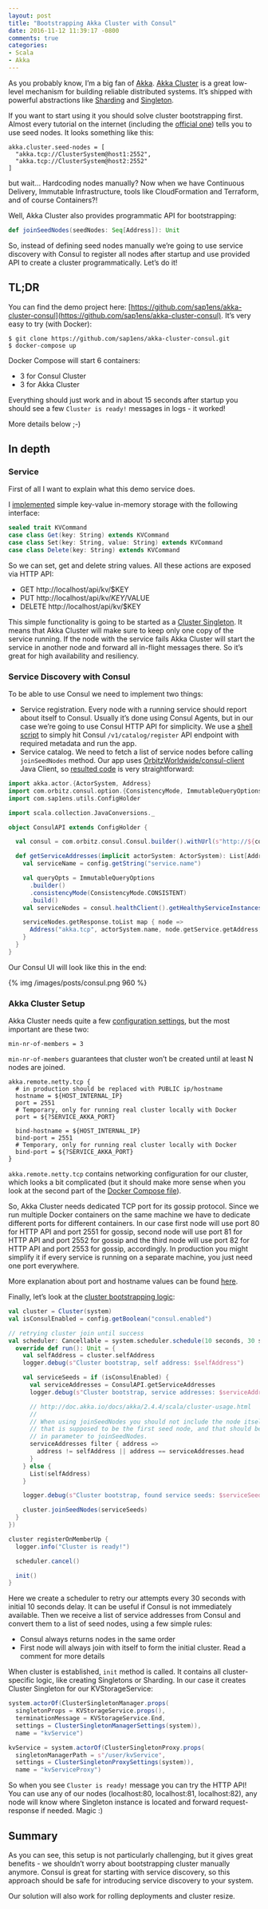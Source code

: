 ```yaml
---
layout: post
title: "Bootstrapping Akka Cluster with Consul"
date: 2016-11-12 11:39:17 -0800
comments: true
categories:
- Scala
- Akka
---
```


As you probably know, I’m a big fan of [Akka](http://akka.io). [Akka Cluster](http://doc.akka.io/docs/akka/2.4/common/cluster.html) is a great low-level mechanism for building reliable distributed systems. It’s shipped with powerful abstractions like [Sharding](http://doc.akka.io/docs/akka/2.4/scala/cluster-sharding.html) and [Singleton](http://doc.akka.io/docs/akka/2.4/scala/cluster-singleton.html).

If you want to start using it you should solve cluster bootstrapping first. Almost every tutorial on the internet (including the [official one](http://doc.akka.io/docs/akka/2.4/scala/cluster-usage.html#Joining_to_Seed_Nodes)) tells you to use seed nodes. It looks something like this:

```
akka.cluster.seed-nodes = [
  "akka.tcp://ClusterSystem@host1:2552",
  "akka.tcp://ClusterSystem@host2:2552"
]
```

but wait… Hardcoding nodes manually? Now when we have Continuous Delivery, Immutable Infrastructure, tools like CloudFormation and Terraform, and of course Containers?!

Well, Akka Cluster also provides programmatic API for bootstrapping:

```scala
def joinSeedNodes(seedNodes: Seq[Address]): Unit
```

So, instead of defining seed nodes manually we’re going to use service discovery with Consul to register all nodes after startup and use provided API to create a cluster programmatically. Let’s do it!

<!-- more -->

## TL;DR

You can find the demo project here: [https://github.com/sap1ens/akka-cluster-consul](https://github.com/sap1ens/akka-cluster-consul). It’s very easy to try (with Docker):

```
$ git clone https://github.com/sap1ens/akka-cluster-consul.git
$ docker-compose up
```

Docker Compose will start 6 containers:

- 3 for Consul Cluster
- 3 for Akka Cluster

Everything should just work and in about 15 seconds after startup you should see a few `Cluster is ready!` messages in logs - it worked!

More details below ;-)

## In depth

### Service

First of all I want to explain what this demo service does.

I [implemented](https://github.com/sap1ens/akka-cluster-consul/blob/master/src/main/scala/com/sap1ens/KVStorageService.scala) simple key-value in-memory storage with the following interface:

```scala
sealed trait KVCommand
case class Get(key: String) extends KVCommand
case class Set(key: String, value: String) extends KVCommand
case class Delete(key: String) extends KVCommand
```

So we can set, get and delete string values. All these actions are exposed via HTTP API:

- GET http://localhost/api/kv/$KEY
- PUT http://localhost/api/kv/$KEY/$VALUE
- DELETE http://localhost/api/kv/$KEY

This simple functionality is going to be started as a [Cluster Singleton](http://doc.akka.io/docs/akka/2.4/scala/cluster-singleton.html). It means that Akka Cluster will make sure to keep only one copy of the service running. If the node with the service fails Akka Cluster will start the service in another node and forward all in-flight messages there. So it’s great for high availability and resiliency.

### Service Discovery with Consul

To be able to use Consul we need to implement two things:

- Service registration. Every node with a running service should report about itself to Consul. Usually it’s done using Consul Agents, but in our case we’re going to use Consul HTTP API for simplicity. We use a [shell script](https://github.com/sap1ens/akka-cluster-consul/blob/master/run.sh) to simply hit Consul `/v1/catalog/register` API endpoint with required metadata and run the app.
- Service catalog. We need to fetch a list of service nodes before calling `joinSeedNodes` method. Our app uses [OrbitzWorldwide/consul-client](https://github.com/OrbitzWorldwide/consul-client) Java Client, so [resulted code](https://github.com/sap1ens/akka-cluster-consul/blob/master/src/main/scala/com/sap1ens/ConsulAPI.scala) is very straightforward:

```scala
import akka.actor.{ActorSystem, Address}
import com.orbitz.consul.option.{ConsistencyMode, ImmutableQueryOptions}
import com.sap1ens.utils.ConfigHolder

import scala.collection.JavaConversions._

object ConsulAPI extends ConfigHolder {

  val consul = com.orbitz.consul.Consul.builder().withUrl(s"http://${config.getString("consul.host")}:8500").build()

  def getServiceAddresses(implicit actorSystem: ActorSystem): List[Address] = {
    val serviceName = config.getString("service.name")

    val queryOpts = ImmutableQueryOptions
      .builder()
      .consistencyMode(ConsistencyMode.CONSISTENT)
      .build()
    val serviceNodes = consul.healthClient().getHealthyServiceInstances(serviceName, queryOpts)

    serviceNodes.getResponse.toList map { node =>
      Address("akka.tcp", actorSystem.name, node.getService.getAddress, node.getService.getPort)
    }
  }
}
```

Our Consul UI will look like this in the end:

{% img /images/posts/consul.png 960 %}

### Akka Cluster Setup

Akka Cluster needs quite a few [configuration settings](https://github.com/sap1ens/akka-cluster-consul/blob/master/src/main/resources/application.conf), but the most important are these two:

```
min-nr-of-members = 3
```

`min-nr-of-members` guarantees that cluster won’t be created until at least N nodes are joined.

```
akka.remote.netty.tcp {
  # in production should be replaced with PUBLIC ip/hostname
  hostname = ${HOST_INTERNAL_IP}
  port = 2551
  # Temporary, only for running real cluster locally with Docker
  port = ${?SERVICE_AKKA_PORT}

  bind-hostname = ${HOST_INTERNAL_IP}
  bind-port = 2551
  # Temporary, only for running real cluster locally with Docker
  bind-port = ${?SERVICE_AKKA_PORT}
}
```

`akka.remote.netty.tcp` contains networking configuration for our cluster, which looks a bit complicated (but it should make more sense when you look at the second part of the [Docker Compose file](https://github.com/sap1ens/akka-cluster-consul/blob/master/docker-compose.yml)).

So, Akka Cluster needs dedicated TCP port for its gossip protocol. Since we run multiple Docker containers on the same machine we have to dedicate different ports for different containers. In our case first node will use port 80 for HTTP API and port 2551 for gossip, second node will use port 81 for HTTP API and port 2552 for gossip and the third node will use port 82 for HTTP API and port 2553 for gossip, accordingly. In production you might simplify it if every service is running on a separate machine, you just need one port everywhere.

More explanation about port and hostname values can be found [here](http://doc.akka.io/docs/akka/2.4/scala/remoting.html#Akka_behind_NAT_or_in_a_Docker_container).

Finally, let’s look at the [cluster bootstrapping logic](https://github.com/sap1ens/akka-cluster-consul/blob/master/src/main/scala/com/sap1ens/Core.scala):

```scala
val cluster = Cluster(system)
val isConsulEnabled = config.getBoolean("consul.enabled")

// retrying cluster join until success
val scheduler: Cancellable = system.scheduler.schedule(10 seconds, 30 seconds, new Runnable {
  override def run(): Unit = {
    val selfAddress = cluster.selfAddress
    logger.debug(s"Cluster bootstrap, self address: $selfAddress")

    val serviceSeeds = if (isConsulEnabled) {
      val serviceAddresses = ConsulAPI.getServiceAddresses
      logger.debug(s"Cluster bootstrap, service addresses: $serviceAddresses")

      // http://doc.akka.io/docs/akka/2.4.4/scala/cluster-usage.html
      //
      // When using joinSeedNodes you should not include the node itself except for the node
      // that is supposed to be the first seed node, and that should be placed first
      // in parameter to joinSeedNodes.
      serviceAddresses filter { address =>
        address != selfAddress || address == serviceAddresses.head
      }
    } else {
      List(selfAddress)
    }

    logger.debug(s"Cluster bootstrap, found service seeds: $serviceSeeds")

    cluster.joinSeedNodes(serviceSeeds)
  }
})

cluster registerOnMemberUp {
  logger.info("Cluster is ready!")

  scheduler.cancel()

  init()
}
```

Here we create a scheduler to retry our attempts every 30 seconds with initial 10 seconds delay. It can be useful if Consul is not immediately available. Then we receive a list of service addresses from Consul and convert them to a list of seed nodes, using a few simple rules:

- Consul always returns nodes in the same order
- First node will always join with itself to form the initial cluster. Read a comment for more details

When cluster is established, `init` method is called. It contains all cluster-specific logic, like creating Singletons or Sharding. In our case it creates Cluster Singleton for our KVStorageService:

```scala
system.actorOf(ClusterSingletonManager.props(
  singletonProps = KVStorageService.props(),
  terminationMessage = KVStorageService.End,
  settings = ClusterSingletonManagerSettings(system)),
  name = "kvService")

kvService = system.actorOf(ClusterSingletonProxy.props(
  singletonManagerPath = s"/user/kvService",
  settings = ClusterSingletonProxySettings(system)),
  name = "kvServiceProxy")
```

So when you see `Cluster is ready!` message you can try the HTTP API! You can use any of our nodes (localhost:80, localhost:81, localhost:82), any node will know where Singleton instance is located and forward request-response if needed. Magic :)

## Summary

As you can see, this setup is not particularly challenging, but it gives great benefits - we shouldn’t worry about bootstrapping cluster manually anymore. Consul is great for starting with service discovery, so this approach should be safe for introducing service discovery to your system.

Our solution will also work for rolling deployments and cluster resize.
